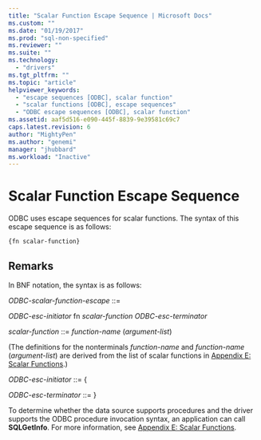 ```yaml
---
title: "Scalar Function Escape Sequence | Microsoft Docs"
ms.custom: ""
ms.date: "01/19/2017"
ms.prod: "sql-non-specified"
ms.reviewer: ""
ms.suite: ""
ms.technology: 
  - "drivers"
ms.tgt_pltfrm: ""
ms.topic: "article"
helpviewer_keywords: 
  - "escape sequences [ODBC], scalar function"
  - "scalar functions [ODBC], escape sequences"
  - "ODBC escape sequences [ODBC], scalar function"
ms.assetid: aaf5d516-e090-445f-8839-9e39581c69c7
caps.latest.revision: 6
author: "MightyPen"
ms.author: "genemi"
manager: "jhubbard"
ms.workload: "Inactive"
---
```

# Scalar Function Escape Sequence
ODBC uses escape sequences for scalar functions. The syntax of this escape sequence is as follows:  
  
```  
{fn scalar-function}  
```  
  
## Remarks  
 In BNF notation, the syntax is as follows:  
  
 *ODBC-scalar-function-escape* ::=  
  
 *ODBC-esc-initiator* fn *scalar-function ODBC-esc-terminator*  
  
 *scalar-function* ::= *function-name* (*argument-list*)  
  
 (The definitions for the nonterminals *function-name* and *function-name* (*argument-list*) are derived from the list of scalar functions in [Appendix E: Scalar Functions](../../../odbc/reference/appendixes/appendix-e-scalar-functions.md).)  
  
 *ODBC-esc-initiator* ::= {  
  
 *ODBC-esc-terminator* ::= }  
  
 To determine whether the data source supports procedures and the driver supports the ODBC procedure invocation syntax, an application can call **SQLGetInfo**. For more information, see [Appendix E: Scalar Functions](../../../odbc/reference/appendixes/appendix-e-scalar-functions.md).
